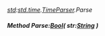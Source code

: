 _[std](../../modules/std/std-module.md):[std.time](../../modules/std/std-time.md).[TimeParser](../../modules/std/std-time-timeparser.md).Parse_
##### Method Parse:[Bool](../../modules/wonkey/wonkey-types-bool.md)( str:[String](../../modules/wonkey/wonkey-types-string.md) )
